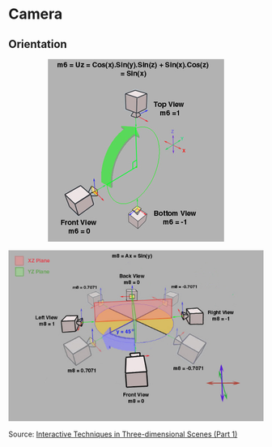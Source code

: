 # Camera

## Orientation

<p align="center">
  <img src="assets/TranslationController014.jpg" alt="TranslationController014" />
</p>

<p align="center">
  <img src="assets/TranslationController016.jpg" alt="TranslationController016" />
</p>

Source: [Interactive Techniques in Three-dimensional Scenes (Part 1)](https://www.codeproject.com/Articles/35139/Interactive-Techniques-in-Three-dimensional-Scenes)
